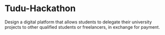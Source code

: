 # Tudu-Hackathon
Design a digital platform that allows students to delegate their university projects to other qualified students or freelancers, in exchange for payment.
